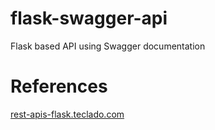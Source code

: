 # flask-swagger-api
Flask based API using Swagger documentation

# References
[rest-apis-flask.teclado.com](https://rest-apis-flask.teclado.com/)